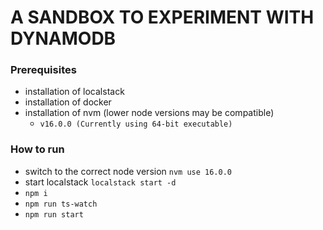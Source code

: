 # A SANDBOX TO EXPERIMENT WITH DYNAMODB

### Prerequisites

- installation of localstack
- installation of docker
- installation of nvm (lower node versions may be compatible)
  - `v16.0.0 (Currently using 64-bit executable)`

### How to run

- switch to the correct node version `nvm use 16.0.0`
- start localstack `localstack start -d`
- `npm i`
- `npm run ts-watch`
- `npm run start`
